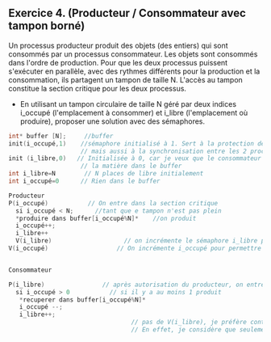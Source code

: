 


## Exercice 4. (Producteur / Consommateur avec tampon borné)

Un processus producteur produit des objets (des entiers) qui sont consommés par un processus
consommateur. Les objets sont consommés dans l'ordre de production. Pour que les deux processus
puissent s'exécuter en parallèle, avec des rythmes différents pour la production et la consommation, ils
partagent un tampon de taille N. L'accès au tampon constitue la section critique pour les deux processus.
- En utilisant un tampon circulaire de taille N géré par deux indices i_occupé (l'emplacement à
consommer) et i_libre (l'emplacement où produire), proposer une solution avec des sémaphores.

``` C
int* buffer [N];     //buffer
init(i_occupé,1)    //sémaphore initialisé à 1. Sert à la protection de la variable globale i_occupé,
                    // mais aussi à la synchronisation entre les 2 processus
init (i_libre,0)   // Initialisée à 0, car je veux que le consommateur prenne seulement si il y a de
                    // la matière dans le buffer
int i_libre=N        // N places de libre initialement
int i_occupé=0      // Rien dans le buffer

Producteur
P(i_occupé)           // On entre dans la section critique
  si i_occupé < N;      //tant que e tampon n'est pas plein
  *produire dans buffer[i_occupé%N]*    //on produit
  i_occupé++;
  i_libre++
  V(i_libre)                    // on incrémente le sémaphore i_libre pour autoriser le consommateur
V(i_occupé)                   // On incrémente i_occupé pour permettre au producteur de revenir déposer


Consommateur

P(i_libre)                // après autorisation du producteur, on entre
  si i_occupé > 0           // si il y a au moins 1 produit
   *recuperer dans buffer[i_occupé%N]*
   i_occupé --;
   i_libre++;
                                  // pas de V(i_libre), je préfère contrôler les entrées des consommateurs via le processus Producteur.
                                  // En effet, je considère que seulement quand un produit est mis, on avertit le consommateur qu'il peut le prendre. L'hypothèse est donc que un producteur ne va déposer que 1 seul produit. Si il veut en déposer un deuxième, il devra refaire le processus Producteur depuis le début
```
